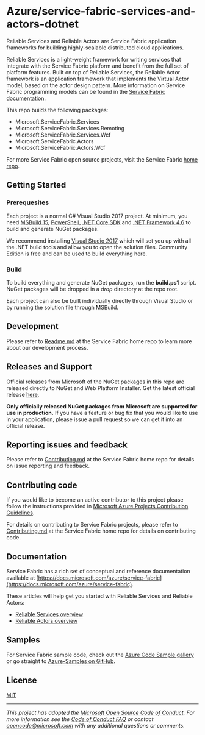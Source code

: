 # Azure/service-fabric-services-and-actors-dotnet

Reliable Services and Reliable Actors are Service Fabric application frameworks for building highly-scalable distributed cloud applications.

Reliable Services is a light-weight framework for writing services that integrate with the Service Fabric platform and benefit from the full set of platform features. Built on top of Reliable Services, the Reliable Actor framework is an application framework that implements the Virtual Actor model, based on the actor design pattern. More information on Service Fabric programming models can be found in the [Service Fabric documentation](https://docs.microsoft.com/en-us/azure/service-fabric/service-fabric-choose-framework).

This repo builds the following packages:
 - Microsoft.ServiceFabric.Services
 - Microsoft.ServiceFabric.Services.Remoting
 - Microsoft.ServiceFabric.Services.Wcf
 - Microsoft.ServiceFabric.Actors
 - Microsoft.ServiceFabric.Actors.Wcf

For more Service Fabric open source projects, visit the Service Fabric [home repo](https://github.com/azure/service-fabric).

## Getting Started

### Prerequesites
Each project is a normal C# Visual Studio 2017 project. At minimum, you need [MSBuild 15](https://docs.microsoft.com/en-us/visualstudio/msbuild/what-s-new-in-msbuild-15-0), [PowerShell](https://msdn.microsoft.com/powershell/mt173057.aspx), [.NET Core SDK](https://www.microsoft.com/net/download/windows) and [.NET Framework 4.6](https://www.microsoft.com/en-US/download/details.aspx?id=48130) to build and generate NuGet packages.

We recommend installing [Visual Studio 2017](https://www.visualstudio.com/vs/) which will set you up with all the .NET build tools and allow you to open the solution files. Community Edition is free and can be used to build everything here.

### Build
To build everything and generate NuGet packages, run the **build.ps1** script. NuGet packages will be dropped in a *drop* directory at the repo root.

Each project can also be built individually directly through Visual Studio or by running the solution file through MSBuild.

## Development
Please refer to [Readme.md](https://github.com/Azure/service-fabric/blob/master/README.md) at the Service Fabric home repo to learn more about our development process.

## Releases and Support
Official releases from Microsoft of the NuGet packages in this repo are released directly to NuGet and Web Platform Installer. Get the latest official release [here](http://www.microsoft.com/web/handlers/webpi.ashx?command=getinstallerredirect&appid=MicrosoftAzure-ServiceFabric-VS2015).

**Only officially released NuGet packages from Microsoft are supported for use in production.** If you have a feature or bug fix that you would like to use in your application, please issue a pull request so we can get it into an official release.

## Reporting issues and feedback
Please refer to [Contributing.md](https://github.com/Azure/service-fabric/blob/master/CONTRIBUTING.md) at the Service Fabric home repo for details on issue reporting and feedback.

## Contributing code
If you would like to become an active contributor to this project please
follow the instructions provided in [Microsoft Azure Projects Contribution Guidelines](http://azure.github.io/guidelines.html).

For details on contributing to Service Fabric projects, please refer to [Contributing.md](https://github.com/Azure/service-fabric/blob/master/CONTRIBUTING.md) at the Service Fabric home repo for details on contributing code.

## Documentation
Service Fabric has a rich set of conceptual and reference documentation available at [https://docs.microsoft.com/azure/service-fabric](https://docs.microsoft.com/azure/service-fabric).

These articles will help get you started with Reliable Services and Reliable Actors:

  - [Reliable Services overview](https://docs.microsoft.com/azure/service-fabric/service-fabric-reliable-services-introduction)
  - [Reliable Actors overview](https://docs.microsoft.com/en-us/azure/service-fabric/service-fabric-reliable-actors-introduction)

## Samples
For Service Fabric sample code, check out the [Azure Code Sample gallery](https://azure.microsoft.com/en-us/resources/samples/?service=service-fabric) or go straight to [Azure-Samples on GitHub](https://github.com/Azure-Samples?q=service-fabric).

## License
[MIT](License.txt)

---
*This project has adopted the [Microsoft Open Source Code of Conduct](https://opensource.microsoft.com/codeofconduct/). For more information see the [Code of Conduct FAQ](https://opensource.microsoft.com/codeofconduct/faq/) or contact [opencode@microsoft.com](mailto:opencode@microsoft.com) with any additional questions or comments.*
 
